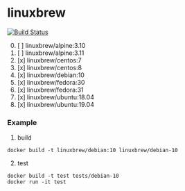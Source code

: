 # linuxbrew
[![Build Status](https://travis-ci.org/rusdevops/linuxbrew.svg?branch=master)](https://travis-ci.org/rusdevops/linuxbrew)

0. [ ] linuxbrew/alpine:3.10
1. [ ] linuxbrew/alpine:3.11
2. [x] linuxbrew/centos:7
3. [x] linuxbrew/centos:8
4. [x] linuxbrew/debian:10
5. [x] linuxbrew/fedora:30
6. [x] linuxbrew/fedora:31
7. [x] linuxbrew/ubuntu:18.04
8. [x] linuxbrew/ubuntu:19.04

### Example
1. build
```
docker build -t linuxbrew/debian:10 linuxbrew/debian-10
```

2. test
```
docker build -t test tests/debian-10
docker run -it test
```

